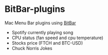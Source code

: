 # BitBar-plugins
Mac Menu Bar plugins using [BitBar](https://github.com/matryer/bitbar)

- Spotify currently playing song
- CPU status (fan speed and cpu temperature)
- Stocks price (FTCH and BTC-USD)
- Chuck Norris Jokes
